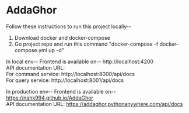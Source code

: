 # AddaGhor

Follow these instructions to run this project locally--
1. Download docker and docker-compose
2. Go project repo and run this command "docker-compose -f docker-compose.yml up -d"

In local env--
Frontend is available on-- http://localhost:4200<br/>
API documentation URL: <br/>
          For command service: http://localhost:8000/api/docs<br/>
          For query service: http://localhost:8001/api/docs<br/>

In production env--
Frontend is available on-- https://nahk994.github.io/AddaGhor<br/>
API documentation URL: https://addaghor.pythonanywhere.com/api/docs
